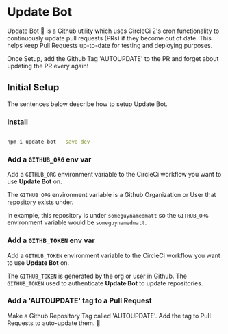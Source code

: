 # Update Bot

Update Bot 🤖 is a Github utility which uses CircleCi 2's [cron](https://circleci.com/docs/2.0/workflows/#scheduling-a-workflow) functionality to continuously update pull requests (PRs) if they become out of date. This helps keep Pull Requests up-to-date for testing and deploying purposes.

Once Setup, add the Github Tag 'AUTOUPDATE' to the PR and forget about updating the PR every again!

## Initial Setup

The sentences below describe how to setup Update Bot.

### Install

```sh

npm i update-bot --save-dev

```

### Add a `GITHUB_ORG` env var

Add a `GITHUB_ORG` environment variable to the CircleCi workflow you want to use **Update Bot** on.

The `GITHUB_ORG` environment variable is a Github Organization or User that repository exists under.

In example, this repository is under `someguynamedmatt` so the `GITHUB_ORG` environment variable would be `someguynamedmatt`.

### Add a `GITHB_TOKEN` env var

Add a `GITHUB_TOKEN` environment variable to the CircleCi workflow you want to use **Update Bot** on.

The `GITHUB_TOKEN` is generated by the org or user in Github. The `GITHUB_TOKEN` used to authenticate **Update Bot** to update repositories.

### Add a 'AUTOUPDATE' tag to a Pull Request

Make a Github Repository Tag called 'AUTOUPDATE'. Add the tag to Pull Requests to auto-update them. 🚀

